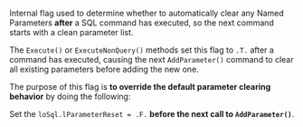 ﻿Internal flag used to determine whether to automatically clear any Named Parameters **after** a SQL command has executed, so the next command starts with a clean parameter list.The `Execute()` or `ExecuteNonQuery()` methods set this flag to `.T.` after a command has executed, causing the next `AddParameter()` command to clear all existing parameters before adding the new one.The purpose of this flag is **to override the default parameter clearing behavior** by doing the following:Set the  `loSql.lParameterReset = .F.` **before the next call to `AddParameter()`**.